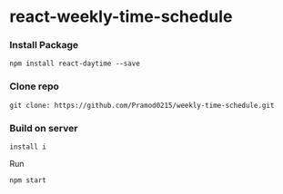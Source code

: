 # react-weekly-time-schedule

### Install Package
```
npm install react-daytime --save
```
### Clone repo
```
git clone: https://github.com/Pramod0215/weekly-time-schedule.git
```
### Build on server
```
install i
```
Run
```
npm start
```
